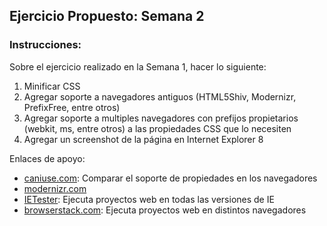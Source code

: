 ## Ejercicio Propuesto: Semana 2

### Instrucciones:
Sobre el ejercicio realizado en la Semana 1, hacer lo siguiente:

1. Minificar CSS
2. Agregar soporte a navegadores antiguos (HTML5Shiv, Modernizr, PrefixFree, entre otros)
3. Agregar soporte a multiples navegadores con prefijos propietarios (webkit, ms, entre otros) a las propiedades CSS que lo necesiten
4. Agregar un screenshot de la página en Internet Explorer 8

Enlaces de apoyo:
* [caniuse.com](http://caniuse.com/): Comparar el soporte de propiedades en los navegadores
* [modernizr.com](http://modernizr.com/)
* [IETester](http://www.my-debugbar.com/wiki/IETester/HomePage): Ejecuta proyectos web en todas las versiones de IE
* [browserstack.com](http://www.browserstack.com/): Ejecuta proyectos web en distintos navegadores